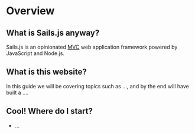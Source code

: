 # Overview

## What is Sails.js anyway?
Sails.js is an opinionated [MVC](https://en.wikipedia.org/wiki/Model%E2%80%93view%E2%80%93controller) web application framework powered by JavaScript and Node.js.

## What is this website?
In this guide we will be covering topics such as ..., and by the
end will have built a ....

## Cool! Where do I start?
- ...
